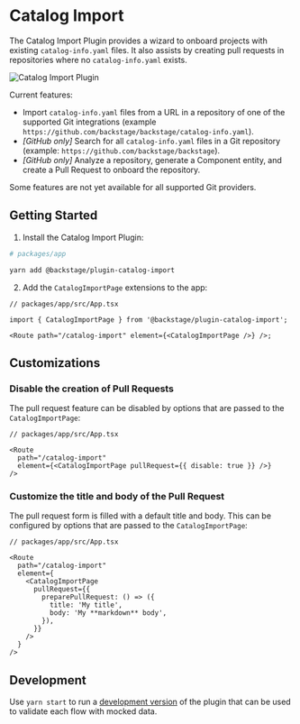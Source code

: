 # Catalog Import

The Catalog Import Plugin provides a wizard to onboard projects with existing `catalog-info.yaml` files.
It also assists by creating pull requests in repositories where no `catalog-info.yaml` exists.

![Catalog Import Plugin](./docs/catalog-import-screenshot.png)

Current features:

- Import `catalog-info.yaml` files from a URL in a repository of one of the supported Git integrations (example `https://github.com/backstage/backstage/catalog-info.yaml`).
- _[GitHub only]_ Search for all `catalog-info.yaml` files in a Git repository (example: `https://github.com/backstage/backstage`).
- _[GitHub only]_ Analyze a repository, generate a Component entity, and create a Pull Request to onboard the repository.

Some features are not yet available for all supported Git providers.

## Getting Started

1. Install the Catalog Import Plugin:

```bash
# packages/app

yarn add @backstage/plugin-catalog-import
```

2. Add the `CatalogImportPage` extensions to the app:

```tsx
// packages/app/src/App.tsx

import { CatalogImportPage } from '@backstage/plugin-catalog-import';

<Route path="/catalog-import" element={<CatalogImportPage />} />;
```

## Customizations

### Disable the creation of Pull Requests

The pull request feature can be disabled by options that are passed to the `CatalogImportPage`:

```tsx
// packages/app/src/App.tsx

<Route
  path="/catalog-import"
  element={<CatalogImportPage pullRequest={{ disable: true }} />}
/>
```

### Customize the title and body of the Pull Request

The pull request form is filled with a default title and body.
This can be configured by options that are passed to the `CatalogImportPage`:

```tsx
// packages/app/src/App.tsx

<Route
  path="/catalog-import"
  element={
    <CatalogImportPage
      pullRequest={{
        preparePullRequest: () => ({
          title: 'My title',
          body: 'My **markdown** body',
        }),
      }}
    />
  }
/>
```

## Development

Use `yarn start` to run a [development version](./dev/index.tsx) of the plugin that can be used to validate each flow with mocked data.
